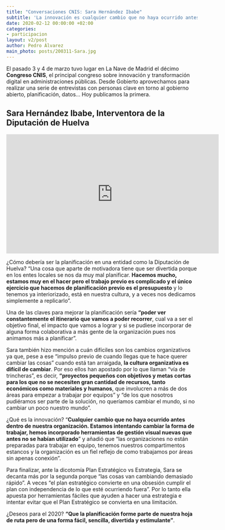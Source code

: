 ```yaml
---
title: "Conversaciones CNIS: Sara Hernández Ibabe"
subtitle: 'La innovación es cualquier cambio que no haya ocurrido antes dentro de nuestra organización'
date: 2020-02-12 00:00:00 +02:00
categories:
- participacion
layout: v2/post
author: Pedro Álvarez
main_photo: posts/200311-Sara.jpg
---
```


El pasado 3 y 4 de marzo tuvo lugar en La Nave de Madrid el décimo **Congreso CNIS**, el principal congreso sobre innovación y transformación digital en administraciones públicas. Desde Gobierto aprovechamos para realizar una serie de entrevistas con personas clave en torno al gobierno abierto, planificación, datos... Hoy publicamos la primera.

## Sara Hernández Ibabe, Interventora de la Diputación de Huelva

<div class="video_wrapper bigger">
  <iframe width="560" height="315" src="https://www.youtube.com/embed/OdGloR8ugt8" frameborder="0" allow="accelerometer; autoplay; encrypted-media; gyroscope; picture-in-picture" allowfullscreen></iframe>
</div>

¿Cómo debería ser la planificación en una entidad como la Diputación de Huelva? “Una cosa que aparte de motivadora tiene que ser divertida porque en los entes locales se nos da muy mal planificar. **Hacemos mucho, estamos muy en el hacer pero el trabajo previo es complicado y el único ejercicio que hacemos de planificación previo es el presupuesto** y lo tenemos ya interiorizado, está en nuestra cultura, y a veces nos dedicamos simplemente a replicarlo”. 

Una de las claves para mejorar la planificación sería **“poder ver constantemente el itinerario que vamos a poder recorrer**, cual va a ser el objetivo final, el impacto que vamos a lograr y si se pudiese incorporar de alguna forma colaborativa a más gente de la organización pues nos animamos más a planificar”. 

Sara también hizo mención a cuán difíciles son los cambios organizativos ya que, pese a ese “impulso previo de cuando llegas que te hace querer cambiar las cosas” cuando está tan arraigada, **la cultura organizativa es difícil de cambiar**. Por eso ellos han apostado por lo que llaman “vía de trincheras”, es decir, **“proyectos pequeños con objetivos y metas cortas para los que no se necesiten gran cantidad de recursos, tanto económicos como materiales y humanos**, que involucren a más de dos áreas para empezar a trabajar por equipos” y “de los que nosotros pudiéramos ser parte de la solución, no queríamos cambiar el mundo, si no cambiar un poco nuestro mundo”.

¿Qué es la innovación? “**Cualquier cambio que no haya ocurrido antes dentro de nuestra organización. Estamos intentando cambiar la forma de trabajar, hemos incorporado herramientas de gestión visual nuevas que antes no se habían utilizado**” y añadió que “las organizaciones no están preparadas para trabajar en equipo, tenemos nuestros compartimentos estancos y la organización es un fiel reflejo de como trabajamos por áreas sin apenas conexión”.

Para finalizar, ante la dicotomía Plan Estratégico vs Estrategia, Sara se decanta más por la segunda porque “las cosas van cambiando demasiado rápido”. A veces “el plan estratégico convierte en una obsesión cumplir el plan con independencia de lo que esté ocurriendo fuera”. Por lo tanto ella apuesta por herramientas fáciles que ayuden a hacer una estrategia e intentar evitar que el Plan Estratégico se convierta en una limitación. 

¿Deseos para el 2020? **“Que la planificación forme parte de nuestra hoja de ruta pero de una forma fácil, sencilla, divertida y estimulante”**. 
